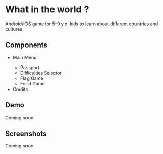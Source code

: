 # What in the world ?
Android/iOS game for 5–9 y.o. kids to learn about different countries and cultures

## Components
<ul>
<li>Main Menu</li>
<ul>
<li>Passport</li>
<li>Difficulties Selector</li>
<li>Flag Game</li>
<li>Food Game</li>
</ul>
<li>Credits</li>
</ul>

## Demo
Coming soon

## Screenshots
Coming soon
